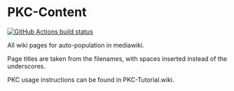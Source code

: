 # PKC-Content

[![GitHub Actions build status](https://github.com/inblockio/PKC-Content/actions/workflows/ci.yml/badge.svg)](https://github.com/inblockio/PKC-Content/actions/workflows/ci.yml?query=branch%3Amain)

All wiki pages for auto-population in mediawiki.

Page titles are taken from the filenames, with spaces inserted instead of the underscores.

PKC usage instructions can be found in PKC-Tutorial.wiki.
